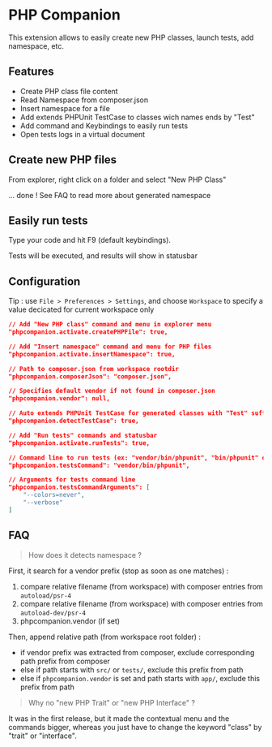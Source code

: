 PHP Companion
=============

This extension allows to easily create new PHP classes, launch tests, add namespace, etc.

Features
--------

* Create PHP class file content
* Read Namespace from composer.json
* Insert namespace for a file
* Add extends PHPUnit TestCase to classes wich names ends by "Test"
* Add command and Keybindings to easily run tests
* Open tests logs in a virtual document

Create new PHP files
--------------------

From explorer, right click on a folder and select "New PHP Class"

... done ! See FAQ to read more about generated namespace

Easily run tests
----------------

Type your code and hit F9 (default keybindings).


Tests will be executed, and results will show in statusbar


Configuration
-------------

Tip : use `File > Preferences > Settings`, and choose `Workspace` to specify a value decicated for current workspace only

```json
// Add "New PHP class" command and menu in explorer menu
"phpcompanion.activate.createPHPFile": true,

// Add "Insert namespace" command and menu for PHP files
"phpcompanion.activate.insertNamespace": true,

// Path to composer.json from workspace rootdir
"phpcompanion.composerJson": "composer.json",

// Specifies default vendor if not found in composer.json
"phpcompanion.vendor": null,

// Auto extends PHPUnit TestCase for generated classes with "Test" suffix
"phpcompanion.detectTestCase": true,

// Add "Run tests" commands and statusbar
"phpcompanion.activate.runTests": true,

// Command line to run tests (ex: "vendor/bin/phpunit", "bin/phpunit" or "phpunit")
"phpcompanion.testsCommand": "vendor/bin/phpunit",

// Arguments for tests command line
"phpcompanion.testsCommandArguments": [
    "--colors=never",
    "--verbose"
]
```

FAQ
---

> How does it detects namespace ?

First, it search for a vendor prefix (stop as soon as one matches) :

1. compare relative filename (from workspace) with composer entries from `autoload/psr-4`
2. compare relative filename (from workspace) with composer entries from `autoload-dev/psr-4`
3. phpcompanion.vendor (if set)

Then, append relative path (from workspace root folder) :

- if vendor prefix was extracted from composer, exclude corresponding path prefix from composer
- else if path starts with `src/` or `tests/`, exclude this prefix from path
- else if `phpcompanion.vendor` is set and path starts with `app/`, exclude this prefix from path

> Why no "new PHP Trait" or "new PHP Interface" ?

It was in the first release, but it made the contextual menu and the commands bigger, whereas you just have to change the keyword "class" by "trait" or "interface".
